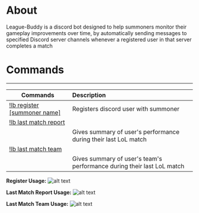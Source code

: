 # About
League-Buddy is a discord bot designed to help summoners monitor their gameplay improvements over time, by automatically sending messages to specified Discord server channels whenever a registered user in that server completes a match
# Commands
---
| **Commands**                | **Description**                                                      |
|-----------------------------|:---------------------------------------------------------------------|
|[!lb register [summoner name]](https://raw.githubusercontent.com/voxlap/League-Discord-Buddy/master/register.png) |Registers discord user with summoner                                  |
|[!lb last match report](https://raw.githubusercontent.com/voxlap/League-Discord-Buddy/master/report.png)
        |Gives summary of user's performance during their last LoL match       |
|[!lb last match team](https://raw.githubusercontent.com/voxlap/League-Discord-Buddy/master/team.png)
          |Gives summary of user's team's performance during their last LoL match|

**Register Usage:**
![alt text](https://raw.githubusercontent.com/voxlap/League-Discord-Buddy/master/register.png)

**Last Match Report Usage:**
![alt text](https://raw.githubusercontent.com/voxlap/League-Discord-Buddy/master/report.png)

**Last Match Team Usage:**
![alt text](https://raw.githubusercontent.com/voxlap/League-Discord-Buddy/master/team.png)
